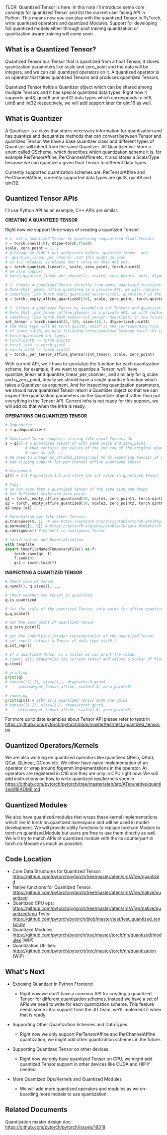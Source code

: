 TLDR: Quantized Tensor is here. In this note I’ll introduce some core concepts for quantized Tensor and list the current user facing API in Python. This means now you can play with the quantized Tensor in PyTorch, write quantized operators and quantized Modules. Support for developing full quantized models either through post training quantization or quantization aware training will come soon.

## What is a Quantized Tensor?
Quantized Tensor is a Tensor that is quantized from a float Tensor, it stores quantization parameters like scale and zero_point  and the data will be integers, and we can call quantized operators on it. A quantized operator is an operator that takes quantized Tensors and produces quantized Tensors.

Quantized Tensor holds a Quantizer object which can be shared among multiple Tensors and it has special quantized data types. Right now it supports qint8, quint8 and qint32 data types which corresponds to int8, uint8 and int32 respectively, we will add support later for qint16 as well.

## What is Quantizer
A Quantizer is a class that stores necessary information for quantization and has quantize and dequantize methods that can convert between Tensor and quantized Tensor. We have a base Quantizer class and different types of Quantizer will inherit from the same Quantizer. All Quantizer will store a enum called QScheme, which describes which quantization scheme it is, for example PerTensorAffine, PerChannelAffine etc. It also stores a ScalarType because we can quantize a given float Tensor to different data types.

Currently supported quantization schemes are: PerTensorAffine and PerChannelAffine, currently supported data types are qint8, quint8 and qint32.
## Quantized Tensor APIs
I'll use Python API as an example, C++ APIs are similar.

**CREATING A QUANTIZED TENSOR**


Right now we support three ways of creating a quantized Tensor:

```python
# 1. Get a quantized Tensor by quantizing unquantized float Tensors
r = torch.ones([10], dtype=torch.float)
scale, zero_point = 1, 2
# Although we didn't put underscore before `quantize_linear` and 
# `quantize_linear_per_channel` but this might go away
# in 1.2 release, so please don't relay on this API yet.
q = torch.quantize_linear(r, scale, zero_point, torch.quint8)
# we also support
# torch.quantize_linear_per_channel(r, scales, zero_points, axis, dtype)

# 2. Create a quantized Tensor directly from empty_quantized functions
# Note that _empty_affine_quantized is a private API, we will replace it
# something like torch.empty_quantized_tensor(sizes, quantizer) in the future
q = torch._empty_affine_quantized([10], scale, zero_point, torch.quint8)

# 3. Create a quantized Tensor by assembling int Tensors and quantization parameters
# Note that _per_tensor_affine_qtensor is a private API, we will replace it with
# something like torch.form_tensor(int_tensor, quantizer) in the future
int_tensor = torch.randint(0, 100, size=(10,), dtype=torch.uint8)
# The data type will be torch.quint8, which is the corresponding type
# of torch.uint8, we have following correspondance between torch int types and
# torch quantized int types:
# torch.uint8 -> torch.quint8
# torch.int8 -> torch.qint8
# torch.int32 -> torch.qint32
q = torch._per_tensor_affine_qtensor(int_tensor, scale, zero_point)
```

With current API, we'll have to specialize the function for each quantization scheme, for example, if we want to quantize a Tensor, we'll have quantize_linear and quantize_linear_per_channel , and similarly for q_scale and q_zero_point, ideally we should have a single quantize function which takes a Quantizer as argument. And for inspecting quantization parameters, we should have quantized Tensor return a Quantizer object so that we can inspect the quantization parameters on the Quantizer object rather than put everything in the Tensor API. Current infra is not ready for this support, we will add do that when the infra is ready.

**OPERATIONS ON QUANTIZED TENSOR**

```python
# Dequantize
r = q.dequantize()

# Quantized Tensor supports slicing like usual Tensors do
s = q[2] # a quantized Tensor of with same scale and zero_point 
         # that contains the values of the 2nd row of the original quantized Tensor
         # same as q[2, :]
# We need to change as_strided_qtensorimpl to do something fancier if we want to
# add slicing support for per channel affine quantized Tensor

# Assignment
q[0] = 3.5 # quantize 3.5 and store the int value in quantized Tensor

# Copy
# we can copy from a quantized Tensor of the same size and dtype 
# but different scale and zero_point
q1 = torch._empty_affine_quantized(10, scale1, zero_point1, torch.qint8)
q2 = torch._empty_affine_quantized(10, scale2, zero_point2, torch.qint8)
q2.copy_(q1)

# Permutation ops like other Tensors
q.transpose(0, 1)  # see ﻿https://pytorch.org/docs/stable/torch.html#torch.transpose﻿
q.permute([1, 0]) # ﻿https://pytorch.org/docs/stable/tensors.html#torch.Tensor.permute﻿
q.contiguous() # Convert to contiguous Tensor

# Serialization and Deserialization
with tempfile
import tempfileNamedTemporaryFile() as f:
    torch.save(qr, f)
    f.seek(0)
    qr2 = torch.load(f)
```

**INSPECTING A QUANTIZED TENSOR**
```python
# Check size of Tensor
q.numel(), q.sizes(), ...

# Check whether the tensor is quantized
q.is_quantized

# Get the scale of the quantized Tensor, only works for affine quantized tensor
q.q_scale()

# Get the zero_point of quantized Tensor
q.q_zero_point()

# get the underlying integer representation of the quantized Tensor
# int_repr() returns a Tensor of data type uint8_t
q.int_repr()

# If a quantized Tensor is a scalar we can print the value:
# item() will dequantize the current tensor and return a Scalar of float
q.item()

# printing
print(q)
# tensor(([1.]), size=(1,), dtype=torch.qint8, 
#     qscheme=per_tensor_affine, scale=1.0, zero_point=0)

# indexing
print(q[0]) # q[0] is a quantized Tensor with one value
# tensor([1.]), size=(1,), dtype=torch.qint8,
#     qscheme=per_tensor_affine, scale=1.0, zero_point=0)
```

For more up to date examples about Tensor API please refer to tests in ﻿https://github.com/pytorch/pytorch/blob/master/test/test_quantized_tensor.py﻿

## Quantized Operators/Kernels
We are also working on quantized operators like quantized QRelu, QAdd, QCat, QLinear, QConv etc. We either have naive implementation of an operator or wrap around fbgemm implementations in the operator. All operators are registered in C10 and they are only in CPU right now. We will add instructions on how to write quantized ops/kernels soon in ﻿https://github.com/pytorch/pytorch/tree/master/aten/src/ATen/native/quantized﻿/README.md

## Quantized Modules
We also have quantized modules that wraps these kernel implementations which live in torch.nn.quantized namespace and will be used in model development. We will provide utility functions to replace torch.nn.Module to torch.nn.quantized.Module but users are free to use them directly as well. We will try to match APIs of quantized module with the its counterpart in torch.nn.Module as much as possible.

## Code Location
- Core Data Structures for Quantized Tensor: ﻿https://github.com/pytorch/pytorch/tree/master/aten/src/ATen/quantized﻿
- Native functions for Quantized Tensor: ﻿https://github.com/pytorch/pytorch/tree/master/aten/src/ATen/native/quantized﻿
- Quantized CPU ops: ﻿https://github.com/pytorch/pytorch/tree/master/aten/src/ATen/native/quantized/cpu﻿
Tests: ﻿https://github.com/pytorch/pytorch/blob/master/test/test_quantized_tensor.py﻿
- Quantized Modules:﻿ ﻿﻿https://github.com/pytorch/pytorch/tree/master/torch/nn/quantized/modules﻿ (WIP)
- Quantization Utilities: ﻿https://github.com/pytorch/pytorch/tree/master/torch/nn/quantization ﻿(WIP) 
## What's Next
- Exposing Quantizer in Python Frontend
  - Right now we don't have a common API for creating a quantized Tensor for different quantization schemes, instead we have a set of APIs we need to write for each quantization scheme. This feature needs some infra support from the JIT team, we'll implement it when that is ready.

- Supporting Other Quantization Schemes and DataTypes
  - Right now we only support PerTensorAffine and PerChannelAffine quantization, we might add other quantization schemes in the future.

- Supporting Quantized Tensor on other devices
  - Right now we only have quantized Tensor on CPU, we might add quantized Tensor support in other devices like CUDA and HIP if needed.
- More Quantized Ops/Kernels and Quantized Modules
  - We will add more quantized operators and modules as we on-boarding more models to use quantization.

## Related Documents
Quantization master design doc: ﻿https://github.com/pytorch/pytorch/issues/18318
